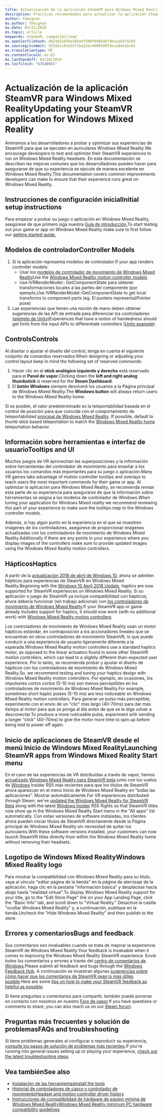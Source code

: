 ```yaml
---
title: Actualización de la aplicación SteamVR para Windows Mixed Reality
description: Prácticas recomendadas para actualizar la aplicación SteamVR con el fin de maximizar la compatibilidad con auriculares de realidad mixta de Windows.
author: thmignon
ms.author: thmignon
ms.date: 03/21/2018
ms.topic: article
keywords: SteamVR, compatibilidad
ms.openlocfilehash: db21651df8e586edf500f0d05def4b1ea5474284
ms.sourcegitcommit: 915d3cc63a5571ba22ac4608589f3eca8da1bc81
ms.translationtype: MT
ms.contentlocale: es-ES
ms.lasthandoff: 04/24/2019
ms.locfileid: "63548661"
---
```

# <a name="updating-your-steamvr-application-for-windows-mixed-reality"></a><span data-ttu-id="5a12a-104">Actualización de la aplicación SteamVR para Windows Mixed Reality</span><span class="sxs-lookup"><span data-stu-id="5a12a-104">Updating your SteamVR application for Windows Mixed Reality</span></span>

<span data-ttu-id="5a12a-105">Animamos a los desarrolladores a probar y optimizar sus experiencias de SteamVR para que se ejecuten en auriculares Windows Mixed Reality.</span><span class="sxs-lookup"><span data-stu-id="5a12a-105">We encourage developers to test and optimize their SteamVR experiences to run on Windows Mixed Reality headsets.</span></span> <span data-ttu-id="5a12a-106">En esta documentación se describen las mejoras comunes que los desarrolladores pueden hacer para asegurarse de que su experiencia se ejecute de manera excelente en Windows Mixed Reality.</span><span class="sxs-lookup"><span data-stu-id="5a12a-106">This documentation covers common improvements developers can make to ensure that their experience runs great on Windows Mixed Reality.</span></span>

## <a name="initial-setup-instructions"></a><span data-ttu-id="5a12a-107">Instrucciones de configuración inicial</span><span class="sxs-lookup"><span data-stu-id="5a12a-107">Initial setup instructions</span></span>

<span data-ttu-id="5a12a-108">Para empezar a probar su juego o aplicación en Windows Mixed Reality, asegúrese de que primero siga nuestra [Guía de introducción.](http://aka.ms/WindowsMixedRealitySteamVR)</span><span class="sxs-lookup"><span data-stu-id="5a12a-108">To start testing out your game or app on Windows Mixed Reality make sure to first follow our [getting started guide.](http://aka.ms/WindowsMixedRealitySteamVR)</span></span>

## <a name="controller-models"></a><span data-ttu-id="5a12a-109">Modelos de controlador</span><span class="sxs-lookup"><span data-stu-id="5a12a-109">Controller Models</span></span>
1. <span data-ttu-id="5a12a-110">Si la aplicación representa modelos de controlador:</span><span class="sxs-lookup"><span data-stu-id="5a12a-110">If your app renders controller models:</span></span>
    * <span data-ttu-id="5a12a-111">Usar los [modelos de controlador de movimiento de Windows Mixed Reality](motion-controllers.md#rendering-the-motion-controller-model)</span><span class="sxs-lookup"><span data-stu-id="5a12a-111">Use the [Windows Mixed Reality motion controller models](motion-controllers.md#rendering-the-motion-controller-model)</span></span>
    * <span data-ttu-id="5a12a-112">Use IVRRenderModel:: GetComponentState para obtener transformaciones locales a las partes del componente (por ejemplo,</span><span class="sxs-lookup"><span data-stu-id="5a12a-112">Use IVRRenderModel::GetComponentState to get local transforms to component parts (eg.</span></span> <span data-ttu-id="5a12a-113">El puntero representa)</span><span class="sxs-lookup"><span data-stu-id="5a12a-113">Pointer pose)</span></span>
2. <span data-ttu-id="5a12a-114">Las experiencias que tienen una noción de mano deben obtener sugerencias de las API de entrada para diferenciar los controladores [(ejemplo de Unity)](gestures-and-motion-controllers-in-unity.md#unity-buttonaxis-mapping-table)</span><span class="sxs-lookup"><span data-stu-id="5a12a-114">Experiences that have a notion of handedness should get hints from the input APIs to differentiate controllers [(Unity example)](gestures-and-motion-controllers-in-unity.md#unity-buttonaxis-mapping-table)</span></span>

## <a name="controls"></a><span data-ttu-id="5a12a-115">Controls</span><span class="sxs-lookup"><span data-stu-id="5a12a-115">Controls</span></span>

<span data-ttu-id="5a12a-116">Al diseñar o ajustar el diseño del control, tenga en cuenta el siguiente conjunto de comandos reservados:</span><span class="sxs-lookup"><span data-stu-id="5a12a-116">When designing or adjusting your control layout keep in mind the following set of reserved commands:</span></span>
1. <span data-ttu-id="5a12a-117">Hacer clic en el **stick analógico izquierdo y derecho** está reservado para el **Panel de vapor**.</span><span class="sxs-lookup"><span data-stu-id="5a12a-117">Clicking down the **left and right analog thumbstick** is reserved for the **Steam Dashboard**.</span></span>
2. <span data-ttu-id="5a12a-118">El **botón Windows** siempre devolverá los usuarios a la Página principal de Windows Mixed Reality.</span><span class="sxs-lookup"><span data-stu-id="5a12a-118">The **Windows button** will always return users to the Windows Mixed Reality home.</span></span>

<span data-ttu-id="5a12a-119">Si es posible, el valor predeterminado es la teleportabilidad basada en el control de posición para que coincida con el comportamiento de teleportabilidad [principal de Windows Mixed Reality](navigating-the-windows-mixed-reality-home.md#getting-around-your-home) .</span><span class="sxs-lookup"><span data-stu-id="5a12a-119">If possible, default to thumb stick based teleportation to match the [Windows Mixed Reality home](navigating-the-windows-mixed-reality-home.md#getting-around-your-home) teleportation behavior</span></span>

## <a name="tooltips-and-ui"></a><span data-ttu-id="5a12a-120">Información sobre herramientas e interfaz de usuario</span><span class="sxs-lookup"><span data-stu-id="5a12a-120">Tooltips and UI</span></span>

<span data-ttu-id="5a12a-121">Muchos juegos de VR aprovechan las superposiciones y la información sobre herramientas del controlador de movimiento para enseñar a los usuarios los comandos más importantes para su juego o aplicación.</span><span class="sxs-lookup"><span data-stu-id="5a12a-121">Many VR games take advantage of motion controller tooltips and overlays to teach users the most important commands for their game or app.</span></span> <span data-ttu-id="5a12a-122">Al optimizar la aplicación para Windows Mixed Reality, se recomienda revisar esta parte de su experiencia para asegurarse de que la información sobre herramientas se asigna a los modelos de controlador de Windows.</span><span class="sxs-lookup"><span data-stu-id="5a12a-122">When tuning your application for Windows Mixed reality we recommend reviewing this part of your experience to make sure the tooltips map to the Windows controller models.</span></span>

<span data-ttu-id="5a12a-123">Además, si hay algún punto en la experiencia en el que se muestren imágenes de los controladores, asegúrese de proporcionar imágenes actualizadas con los controladores de movimiento de Windows Mixed Reality.</span><span class="sxs-lookup"><span data-stu-id="5a12a-123">Additionally if there are any points in your experience where you display images of the controllers make sure to provide updated images using the Windows Mixed Reality motion controllers.</span></span>

## <a name="haptics"></a><span data-ttu-id="5a12a-124">Hápticos</span><span class="sxs-lookup"><span data-stu-id="5a12a-124">Haptics</span></span>

<span data-ttu-id="5a12a-125">A partir de la [actualización 2018 de abril de Windows 10](release-notes-april-2018.md), ahora se admiten hápticos para experiencias de SteamVR en Windows Mixed Reality.</span><span class="sxs-lookup"><span data-stu-id="5a12a-125">Beginning with the [Windows 10 April 2018 Update](release-notes-april-2018.md), haptics are now supported for SteamVR experiences on Windows Mixed Reality.</span></span> <span data-ttu-id="5a12a-126">Si su aplicación o juego de SteamVR ya incluye compatibilidad con hápticos, ahora debería funcionar (sin trabajo adicional) con [los controladores de movimiento de Windows Mixed Reality](motion-controllers.md).</span><span class="sxs-lookup"><span data-stu-id="5a12a-126">If your SteamVR app or game already includes support for haptics, it should now work (with no additional work) with [Windows Mixed Reality motion controllers](motion-controllers.md).</span></span>

<span data-ttu-id="5a12a-127">Los controladores de movimiento de Windows Mixed Reality usan un motor hápticos estándar, en contraposición a los accionadores lineales que se encuentran en otros controladores de movimiento SteamVR, lo que puede conducir a una experiencia de usuario ligeramente diferente a la esperada.</span><span class="sxs-lookup"><span data-stu-id="5a12a-127">Windows Mixed Reality motion controllers use a standard haptics motor, as opposed to the linear actuators found in some other SteamVR motion controllers, which can lead to a slightly different-than-expected user experience.</span></span> <span data-ttu-id="5a12a-128">Por lo tanto, se recomienda probar y ajustar el diseño de hápticos con los controladores de movimiento de Windows Mixed Reality.</span><span class="sxs-lookup"><span data-stu-id="5a12a-128">So, we recommend testing and tuning your haptics design with Windows Mixed Reality motion controllers.</span></span> <span data-ttu-id="5a12a-129">Por ejemplo, en ocasiones, los impulsores cortos cortos (5-10 ms) son menos perceptibles en los controladores de movimiento de Windows Mixed Reality.</span><span class="sxs-lookup"><span data-stu-id="5a12a-129">For example, sometimes short haptic pulses (5-10 ms) are less noticeable on Windows Mixed Reality motion controllers.</span></span> <span data-ttu-id="5a12a-130">Para generar un pulso más perceptible, experimente con el envío de un "clic" más largo (40-70ms) para dar más tiempo al motor para que se ponga al día antes de que se le diga volver a desconectar.</span><span class="sxs-lookup"><span data-stu-id="5a12a-130">To produce a more noticeable pulse, experiment with sending a longer “click” (40-70ms) to give the motor more time to spin up before being told to power off again.</span></span>

## <a name="launching-steamvr-apps-from-windows-mixed-reality-start-menu"></a><span data-ttu-id="5a12a-131">Inicio de aplicaciones de SteamVR desde el menú Inicio de Windows Mixed Reality</span><span class="sxs-lookup"><span data-stu-id="5a12a-131">Launching SteamVR apps from Windows Mixed Reality Start menu</span></span>

<span data-ttu-id="5a12a-132">En el caso de las experiencias de VR distribuidas a través de vapor, hemos [actualizado Windows Mixed Reality para SteamVR beta](https://steamcommunity.com/games/719950/announcements/detail/1687045485866139800) junto con los vuelos de [Windows](https://insider.windows.com) Insider RS5 más recientes para que los títulos de SteamVR ahora aparezcan en el menú Inicio de Windows Mixed Reality en "todas las aplicaciones". Mostrar automáticamente.</span><span class="sxs-lookup"><span data-stu-id="5a12a-132">For VR experiences distributed through Steam, we've [updated the Windows Mixed Reality for SteamVR Beta](https://steamcommunity.com/games/719950/announcements/detail/1687045485866139800) along with the latest [Windows Insider](https://insider.windows.com) RS5 flights so that SteamVR titles now show up in the Windows Mixed Reality Start menu in the "All apps" list automatically.</span></span> <span data-ttu-id="5a12a-133">Con estas versiones de software instaladas, los clientes ahora pueden iniciar títulos de SteamVR directamente desde la Página principal de Windows Mixed Reality sin necesidad de quitar los auriculares.</span><span class="sxs-lookup"><span data-stu-id="5a12a-133">With these software versions installed, your customers can now launch SteamVR titles directly from within the Windows Mixed Reality home without removing their headsets.</span></span>

## <a name="windows-mixed-reality-logo"></a><span data-ttu-id="5a12a-134">Logotipo de Windows Mixed Reality</span><span class="sxs-lookup"><span data-stu-id="5a12a-134">Windows Mixed Reality logo</span></span>

<span data-ttu-id="5a12a-135">Para mostrar la compatibilidad con Windows Mixed Reality para su título, vaya al vínculo "editar página de la tienda" en la página de aterrizaje de la aplicación, haga clic en la pestaña "información básica" y desplácese hacia abajo hasta "realidad virtual".</span><span class="sxs-lookup"><span data-stu-id="5a12a-135">To display Windows Mixed Reality support for your title, go to the "Edit Store Page" link on your App Landing Page, click the "Basic Info" tab, and scroll down to "Virtual Reality."</span></span> <span data-ttu-id="5a12a-136">Desactive la casilla "ocultar Windows Mixed Reality" y, a continuación, publique en la tienda.</span><span class="sxs-lookup"><span data-stu-id="5a12a-136">Uncheck the "Hide Windows Mixed Reality" and then publish to the store.</span></span>

## <a name="bugs-and-feedback"></a><span data-ttu-id="5a12a-137">Errores y comentarios</span><span class="sxs-lookup"><span data-stu-id="5a12a-137">Bugs and feedback</span></span>

<span data-ttu-id="5a12a-138">Sus comentarios son invaluables cuando se trata de mejorar la experiencia SteamVR de Windows Mixed Reality.</span><span class="sxs-lookup"><span data-stu-id="5a12a-138">Your feedback is invaluable when it comes to improving the Windows Mixed Reality SteamVR experience.</span></span> <span data-ttu-id="5a12a-139">Envíe todos los comentarios y errores a través del [centro de comentarios de Windows](https://docs.microsoft.com/windows/mixed-reality/enthusiast-guide/filing-feedback).</span><span class="sxs-lookup"><span data-stu-id="5a12a-139">Please submit all feedback and bugs through the [Windows Feedback Hub](https://docs.microsoft.com/windows/mixed-reality/enthusiast-guide/filing-feedback).</span></span> <span data-ttu-id="5a12a-140">A continuación se muestran algunas [sugerencias sobre cómo hacer que los comentarios de SteamVR sean lo más útiles posible](https://docs.microsoft.com/windows/mixed-reality/enthusiast-guide/using-steamvr-with-windows-mixed-reality#sharing-feedback-on-steamvr).</span><span class="sxs-lookup"><span data-stu-id="5a12a-140">Here are some [tips on how to make your SteamVR feedback as helpful as possible](https://docs.microsoft.com/windows/mixed-reality/enthusiast-guide/using-steamvr-with-windows-mixed-reality#sharing-feedback-on-steamvr).</span></span>

<span data-ttu-id="5a12a-141">Si tiene preguntas o comentarios para compartir, también puede ponerse en contacto con nosotros en nuestro [Foro de vapor](http://steamcommunity.com/app/719950/discussions/).</span><span class="sxs-lookup"><span data-stu-id="5a12a-141">If you have questions or comments to share, you can also reach us on our [Steam forum](http://steamcommunity.com/app/719950/discussions/).</span></span>

## <a name="faqs-and-troubleshooting"></a><span data-ttu-id="5a12a-142">Preguntas más frecuentes y solución de problemas</span><span class="sxs-lookup"><span data-stu-id="5a12a-142">FAQs and troubleshooting</span></span>

<span data-ttu-id="5a12a-143">Si tiene problemas generales al configurar o reproducir su experiencia, [consulte los pasos de solución de problemas más recientes](https://docs.microsoft.com/windows/mixed-reality/enthusiast-guide/troubleshooting-windows-mixed-reality#steamvr).</span><span class="sxs-lookup"><span data-stu-id="5a12a-143">If you're running into general issues setting up or playing your experience, [check out the latest troubleshooting steps](https://docs.microsoft.com/windows/mixed-reality/enthusiast-guide/troubleshooting-windows-mixed-reality#steamvr).</span></span>

## <a name="see-also"></a><span data-ttu-id="5a12a-144">Vea también</span><span class="sxs-lookup"><span data-stu-id="5a12a-144">See also</span></span>
* [<span data-ttu-id="5a12a-145">Instalación de las herramientas</span><span class="sxs-lookup"><span data-stu-id="5a12a-145">Install the tools</span></span>](install-the-tools.md)
* [<span data-ttu-id="5a12a-146">Historial de controladores de casco y controlador de movimiento</span><span class="sxs-lookup"><span data-stu-id="5a12a-146">Headset and motion controller driver history</span></span>](https://docs.microsoft.com/windows/mixed-reality/enthusiast-guide/mixed-reality-software)
* [<span data-ttu-id="5a12a-147">Instrucciones de compatibilidad de hardware de equipo mínima de Windows Mixed Reality</span><span class="sxs-lookup"><span data-stu-id="5a12a-147">Windows Mixed Reality minimum PC hardware compatibility guidelines</span></span>](https://docs.microsoft.com/windows/mixed-reality/enthusiast-guide/windows-mixed-reality-minimum-pc-hardware-compatibility-guidelines)
